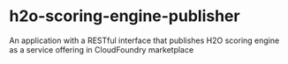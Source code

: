 # h2o-scoring-engine-publisher
An application with a RESTful interface that publishes H2O scoring engine as a service offering in CloudFoundry marketplace
